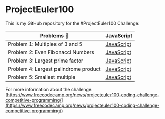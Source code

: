 # ProjectEuler100

This is my GitHub repository for the #ProjectEuler100 Challenge:

| Problems 🤯                           | JavaScript                                                                                                              |
| ------------------------------------- | ----------------------------------------------------------------------------------------------------------------------- |
| Problem 1: Multiples of 3 and 5       | [JavaScript](https://github.com/johanrin/ProjectEuler100/blob/master/problem-1/problem-1-multiples-of-3-and-5.js)       |
| Problem 2: Even Fibonacci Numbers     | [JavaScript](https://github.com/johanrin/ProjectEuler100/blob/master/problem-2/problem-2-even-fibonacci-numbers.js)     |
| Problem 3: Largest prime factor       | [JavaScript](https://github.com/johanrin/ProjectEuler100/blob/master/problem-3/problem-3-largest-prime-factor.js)       |
| Problem 4: Largest palindrome product | [JavaScript](https://github.com/johanrin/ProjectEuler100/blob/master/problem-4/problem-4-largest-palindrome-product.js) |
| Problem 5: Smallest multiple          | [JavaScript](https://github.com/johanrin/ProjectEuler100/blob/master/problem-5/problem-5-smallest-multiple.js)          |

For more information about the challenge:
[https://www.freecodecamp.org/news/projecteuler100-coding-challenge-competitive-programming/](https://www.freecodecamp.org/news/projecteuler100-coding-challenge-competitive-programming/)
